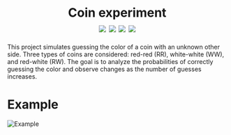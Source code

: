 <h1 align="center">
    Coin experiment
    <br>
    <div align="center">
    <img src="https://img.shields.io/badge/Python-3.10.6-blue" align="center"/>
    <img src="https://img.shields.io/badge/matplotlib-3.7.1-orange" align="center"/>
    <img src="https://img.shields.io/badge/Developing-only on request-brightgreen" align="center"/>
    <img src="https://img.shields.io/badge/Version-1.0-green" align="center"/>
    </div>
</h1>
This project simulates guessing the color of a coin with an unknown other side. Three types of coins are considered: red-red (RR), white-white (WW), and red-white (RW). The goal is to analyze the probabilities of correctly guessing the color and observe changes as the number of guesses increases.

# Example

![Example](https://github.com/AIO-Develope/Coins-experiment/assets/69240351/c8229be9-9085-4b26-903a-dbbd4a67ac29)
